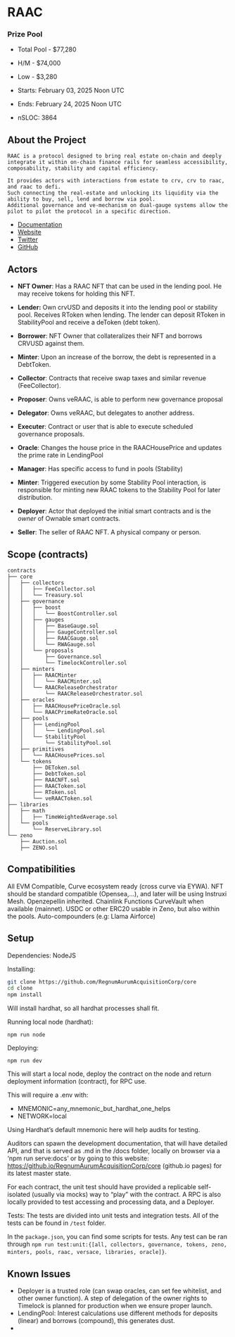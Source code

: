 # RAAC

### Prize Pool

- Total Pool - $77,280
- H/M - $74,000
- Low - $3,280

- Starts: February 03, 2025 Noon UTC
- Ends: February 24, 2025 Noon UTC

- nSLOC: 3864

[//]: # (contest-details-open)

## About the Project

```
RAAC is a protocol designed to bring real estate on-chain and deeply integrate it within on-chain finance rails for seamless accessibility, composability, stability and capital efficiency.

It provides actors with interactions from estate to crv, crv to raac, and raac to defi.
Such connecting the real-estate and unlocking its liquidity via the ability to buy, sell, lend and borrow via pool.
Additional governance and ve-mechanism on dual-gauge systems allow the pilot to pilot the protocol in a specific direction.

```

- [Documentation](https://github.com/Cyfrin/2025-02-raac/tree/main/docs)
- [Website](www.raac.io)
- [Twitter](www.twitter.com/RegnumAurum)
- [GitHub](www.github.com/RegnumAurumAcquisitionCorp)


## Actors

- **NFT Owner**: Has a RAAC NFT that can be used in the lending pool. He may receive tokens for holding this NFT.

- **Lender:** Own crvUSD and deposits it into the lending pool or stability pool. Receives RToken when lending. The lender can deposit RToken in StabilityPool and receive a deToken (debt token).
- **Borrower**: NFT Owner that collateralizes their NFT and borrows CRVUSD against them.
- **Minter**: Upon an increase of the borrow, the debt is represented in a DebtToken.
- **Collector**: Contracts that receive swap taxes and similar revenue (FeeCollector).
- **Proposer**: Owns veRAAC, is able to perform new governance proposal
- **Delegator**: Owns veRAAC, but delegates to another address.
- **Executer**: Contract or user that is able to execute scheduled governance proposals.
- **Oracle**: Changes the house price in the RAACHousePrice and updates the prime rate in LendingPool
- **Manager**: Has specific access to fund in pools (Stability)
- **Minter**: Triggered execution by some Stability Pool interaction, is responsible for minting new RAAC tokens to the Stability Pool for later distribution.
- **Deployer**: Actor that deployed the initial smart contracts and is the *owner* of Ownable smart contracts.
- **Seller**: The seller of RAAC NFT. A physical company or person.

[//]: # (contest-details-close)

[//]: # (scope-open)

## Scope (contracts)


```
contracts
├── core
│   ├── collectors
│   │   ├── FeeCollector.sol
│   │   └── Treasury.sol
│   ├── governance
│   │   ├── boost
│   │   │   └── BoostController.sol
│   │   ├── gauges
│   │   │   ├── BaseGauge.sol
│   │   │   ├── GaugeController.sol
│   │   │   ├── RAACGauge.sol
│   │   │   └── RWAGauge.sol
│   │   └── proposals
│   │       ├── Governance.sol
│   │       └── TimelockController.sol
│   ├── minters
│   │   ├── RAACMinter
│   │   │   └── RAACMinter.sol
│   │   └── RAACReleaseOrchestrator
│   │       └── RAACReleaseOrchestrator.sol
│   ├── oracles
│   │   ├── RAACHousePriceOracle.sol
│   │   └── RAACPrimeRateOracle.sol
│   ├── pools
│   │   ├── LendingPool
│   │   │   └── LendingPool.sol
│   │   └── StabilityPool
│   │       └── StabilityPool.sol
│   ├── primitives
│   │   └── RAACHousePrices.sol
│   └── tokens
│       ├── DEToken.sol
│       ├── DebtToken.sol
│       ├── RAACNFT.sol
│       ├── RAACToken.sol
│       ├── RToken.sol
│       └── veRAACToken.sol
├── libraries
│   ├── math
│   │   ├── TimeWeightedAverage.sol
│   └── pools
│       └── ReserveLibrary.sol
└── zeno
    ├── Auction.sol
    ├── ZENO.sol
```

## Compatibilities

All EVM Compatible, Curve ecosystem ready (cross curve via EYWA).
NFT should be standard compatible (Opensea,...), and later will be using Instruxi Mesh.
Openzepellin inherited.
Chainlink Functions
CurveVault when available (mainnet).
USDC or other ERC20 usable in Zeno, but also within the pools.
Auto-compounders (e.g: Llama Airforce)

[//]: # (scope-close)

[//]: # (getting-started-open)

## Setup

Dependencies: NodeJS

Installing:
```bash
git clone https://github.com/RegnumAurumAcquisitionCorp/core
cd clone
npm install
```

Will install hardhat, so all hardhat processes shall fit.

Running local node (hardhat):
```
npm run node
```


Deploying:
```
npm run dev
```

This will start a local node, deploy the contract on the node and return deployment information (contract), for RPC use.

This will require a .env with:
- MNEMONIC=any_mnemonic_but_hardhat_one_helps
- NETWORK=local

Using Hardhat’s default mnemonic here will help audits for testing.

Auditors can spawn the development documentation, that will have detailed API, and that is served as .md in the /docs folder, locally on browser via a ‘npm run serve:docs’ or by going to this website: https://github.io/RegnumAurumAcquisitionCorp/core (github.io pages) for its latest master state.

For each contract, the unit test should have provided a replicable self-isolated (usually via mocks) way to “play” with the contract. A RPC is also locally provided to test accessing and processing data, and a Deployer.

Tests:
The tests are divided into unit tests and integration tests. All of the tests can be found in `/test` folder.

In the `package.json`, you can find some scripts for tests.
Any test can be ran through `npm run test:unit:{[all, collectors, governance, tokens, zeno, minters, pools, raac, versace, libraries, oracle]}`.

[//]: # (getting-started-close)

[//]: # (known-issues-open)

## Known Issues

- Deployer is a trusted role (can swap oracles, can set fee whitelist, and other owner function).
A step of delegation of the owner rights to Timelock is planned for production when we ensure proper launch.
- LendingPool: Interest calculations use different methods for deposits (linear) and borrows (compound), this generates dust.
- 
[//]: # (known-issues-close)
